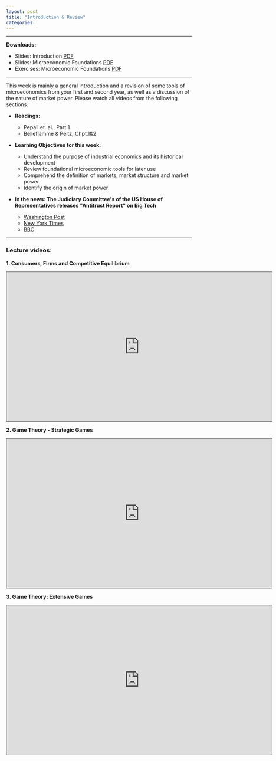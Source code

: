 ```yaml
---
layout: post
title: "Introduction & Review"
categories: 
---
```



---
**Downloads:** 

- Slides: Introduction [PDF](https://drive.google.com/uc?export=download&id=1RvYu0ra1g1AdbY-7JU7b7aySffiJI043)
- Slides: Microeconomic Foundations [PDF](https://drive.google.com/uc?export=download&id=1oXqYbEXJPjAA9bTtMCHroRIZ_6WcQ-7T)
- Exercises: Microeconomic Foundations [PDF](https://drive.google.com/uc?export=download&id=1te_hUlCU3LxRIeUQ1gBULrF9y2UVd1mc)
  
---

This week is mainly a general introduction and a revision of some tools of microeconomics from your first and second year, as well as a discussion of the nature of market power. Please watch all videos from the following sections.


  
- **Readings:**
  - Pepall et. al., Part 1
  - Belleflamme &amp; Peitz, Chpt.1&amp;2


- **Learning Objectives for this week:**
  - Understand the purpose of industrial economics and its historical development
  - Review foundational microeconomic tools for later use
  - Comprehend the definition of markets, market structure and market power
  - Identify the origin of market power


- **In the news: The Judiciary Committee&#39;s of the US House of Representatives releases &quot;Antitrust Report&quot; on Big Tech**
  - [Washington Post](https://www.washingtonpost.com/outlook/2020/10/08/congress-big-tech-anti-trust/)
  - [New York Times](https://www.nytimes.com/2020/10/07/technology/congress-big-tech.html)
  - [BBC](https://www.bbc.co.uk/news/technology-54444633)


--- 
### Lecture videos: 

**1. Consumers, Firms and Competitive Equilibrium**
<p><iframe width="720" height="405" style="border: 1px solid #464646;" src="https://york.cloud.panopto.eu/Panopto/Pages/Embed.aspx?id=f44f8cea-d2fb-44ee-a581-ac4400b71801&amp;autoplay=false&amp;offerviewer=false&amp;showtitle=false&amp;showbrand=false&amp;start=0&amp;interactivity=all" allowfullscreen="allowfullscreen" allow="autoplay"></iframe></p>

**2. Game Theory - Strategic Games**
<p><iframe width="720" height="405" style="border: 1px solid #464646;" src="https://york.cloud.panopto.eu/Panopto/Pages/Embed.aspx?id=09c8e9f7-8cb5-4de8-a996-ac4500d348f4&amp;autoplay=false&amp;offerviewer=false&amp;showtitle=false&amp;showbrand=false&amp;start=0&amp;interactivity=all" allowfullscreen="allowfullscreen" allow="autoplay"></iframe></p>

**3. Game Theory: Extensive Games**
<p><iframe width="720" height="405" style="border: 1px solid #464646;" src="https://york.cloud.panopto.eu/Panopto/Pages/Embed.aspx?id=01b99d38-b6fb-4a42-b9d1-ac4a00b60cd7&amp;autoplay=false&amp;offerviewer=false&amp;showtitle=false&amp;showbrand=false&amp;start=0&amp;interactivity=all" allowfullscreen="allowfullscreen" allow="autoplay"></iframe></p>